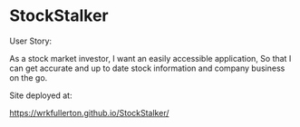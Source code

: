 # StockStalker

User Story:

As a stock market investor,
I want an easily accessible application,
So that I can get accurate and up to date stock information and company business on the go. 

Site deployed at:

https://wrkfullerton.github.io/StockStalker/
